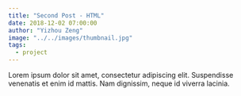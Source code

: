 ```yaml
---
title: "Second Post - HTML"
date: 2018-12-02 07:00:00
author: "Yizhou Zeng"
image: "../../images/thumbnail.jpg"
tags:
  - project
---
```


Lorem ipsum dolor sit amet, consectetur adipiscing elit. Suspendisse venenatis et enim id mattis. Nam dignissim, neque id viverra lacinia.
